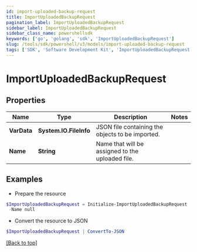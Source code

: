 ```yaml
---
id: import-uploaded-backup-request
title: ImportUploadedBackupRequest
pagination_label: ImportUploadedBackupRequest
sidebar_label: ImportUploadedBackupRequest
sidebar_class_name: powershellsdk
keywords: ['go', 'golang', 'sdk', 'ImportUploadedBackupRequest'] 
slug: /tools/sdk/powershell/v3/models/import-uploaded-backup-request
tags: ['SDK', 'Software Development Kit', 'ImportUploadedBackupRequest']
---
```



# ImportUploadedBackupRequest

## Properties

Name | Type | Description | Notes
------------ | ------------- | ------------- | -------------
**VarData** |  **System.IO.FileInfo** | JSON file containing the objects to be imported. | 
**Name** |  **String** | Name that will be assigned to the uploaded file. | 

## Examples

- Prepare the resource
```powershell
$ImportUploadedBackupRequest = Initialize-ImportUploadedBackupRequest  -VarData null `
 -Name null
```

- Convert the resource to JSON
```powershell
$ImportUploadedBackupRequest | ConvertTo-JSON
```


[[Back to top]](#) 

